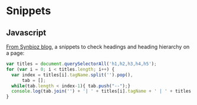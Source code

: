 Snippets
========

Javascript
----------

[From Synbioz blog](http://www.synbioz.com/blog/utilisation_titres_html), a snippets to check headings and heading hierarchy on a page:

```js
var titles = document.querySelectorAll('h1,h2,h3,h4,h5');
for (var i = 0; i < titles.length; i++) {
  var index = titles[i].tagName.split('').pop(),
      tab = [];
  while(tab.length < index-1){ tab.push("--");}
  console.log(tab.join('') + '| ' + titles[i].tagName + ' | ' + titles[i].innerHTML);
}
```
